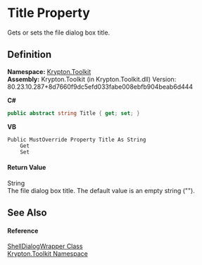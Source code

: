 # Title Property


Gets or sets the file dialog box title.



## Definition
**Namespace:** <a href="79d2eac2-21f4-54ff-7552-b20c33c30600.md">Krypton.Toolkit</a>  
**Assembly:** Krypton.Toolkit (in Krypton.Toolkit.dll) Version: 80.23.10.287+8d7660f9dc5efd033fabe008ebfb904beab6d444

**C#**
``` C#
public abstract string Title { get; set; }
```
**VB**
``` VB
Public MustOverride Property Title As String
	Get
	Set
```



#### Return Value
String  
The file dialog box title. The default value is an empty string ("").

## See Also


#### Reference
<a href="de5b59c8-753f-0e1d-22c6-023819fb1ab5.md">ShellDialogWrapper Class</a>  
<a href="79d2eac2-21f4-54ff-7552-b20c33c30600.md">Krypton.Toolkit Namespace</a>  
